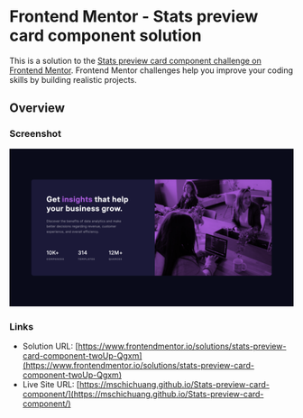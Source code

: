 # Frontend Mentor - Stats preview card component solution

This is a solution to the [Stats preview card component challenge on Frontend Mentor](https://www.frontendmentor.io/challenges/stats-preview-card-component-8JqbgoU62). Frontend Mentor challenges help you improve your coding skills by building realistic projects.

## Overview

### Screenshot

![](./screenshot.png)

### Links

- Solution URL: [https://www.frontendmentor.io/solutions/stats-preview-card-component-twoUp-Qgxm](https://www.frontendmentor.io/solutions/stats-preview-card-component-twoUp-Qgxm)
- Live Site URL: [https://mschichuang.github.io/Stats-preview-card-component/](https://mschichuang.github.io/Stats-preview-card-component/)
